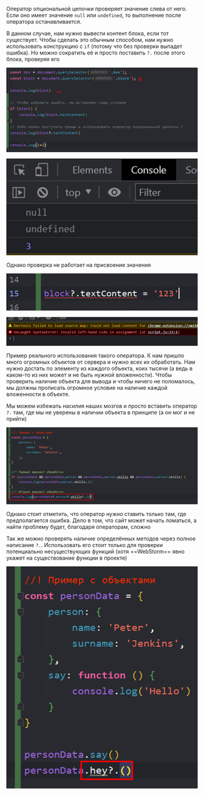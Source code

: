 
Оператор опциональной цепочки проверяет значение слева от него. Если оно имеет значение `null` или `undefined`, то выполнение после оператора останавливается.

В данном случае, нам нужно вывести контент блока, если тот существует. Чтобы сделать это обычным способом, нам нужно использовать конструкцию с `if` (потому что без проверки выпадет ошибка). Но можно сократить её и просто поставить `?.` после этого блока, проверяя его

![](_png/f693039e5b26dc80422db48d42bd1a66.png)

![](_png/86197f4d5d56c27cff8dd4219fe8b340.png)

Однако проверка не работает на присвоение значения

![](_png/7e2560b02f8d7f639ee3a192623444de.png)

![](_png/9b1197097b24f396d8bdd132db624820.png)

Пример реального использования такого оператора. К нам пришло много огромных объектов от сервера и нужно всех их обработать. Нам нужно достать по элементу из каждого объекта, коих тысячи (а ведь в каком-то из них может и не быть нужной вложенности). Чтобы проверить наличие объекта для вывода и чтобы ничего не поломалось, мы должны прописать огромное условие на наличие каждой вложенности в объекте.

Мы можем избежать насилия наших мозгов и просто вставить оператор `?.` там, где мы не уверены в наличии объекта в принципе (а он мог и не прийти)

![](_png/6a5cc5138db10ffc930d76ddad51053c.png)

Однако стоит отметить, что оператор нужно ставить только там, где предполагается ошибка. Дело в том, что сайт может начать ломаться, а найти проблему будет, благодаря операторам, сложно

Так же можно проверять наличие определённых методов через полное написание `?.`. Использовать его стоит только для проверки потенциально несуществующих функций (хотя ==WebStorm== явно укажет на существование функции в проекте)

![](_png/899fb818c692057464de86449c4a5875.png)